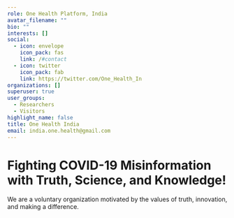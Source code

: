 ```yaml
---
role: One Health Platform, India
avatar_filename: ""
bio: ""
interests: []
social:
  - icon: envelope
    icon_pack: fas
    link: /#contact
  - icon: twitter
    icon_pack: fab
    link: https://twitter.com/One_Health_In
organizations: []
superuser: true
user_groups:
  - Researchers
  - Visitors
highlight_name: false
title: One Health India
email: india.one.health@gmail.com
---
```

# **Fighting COVID-19 Misinformation with Truth, Science, and Knowledge!**





We are a voluntary organization motivated by the values of truth, innovation, and making a difference.